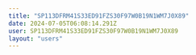 ```yaml
---
title: "SP113DFRM41S33ED91FZS30F97W0B19N1WM7J0X89"
date: 2024-07-05T06:08:14.291Z
user: SP113DFRM41S33ED91FZS30F97W0B19N1WM7J0X89
layout: "users"
---
```

    